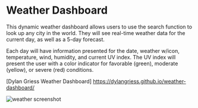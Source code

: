 # Weather Dashboard

This dynamic weather dashboard allows users to use the search function to look up any city in the world. They will see real-time weather data for the current day, as well as a 5-day forecast.

Each day will have information presented for the date, weather w/icon, temperature, wind, humidity, and current UV index. The UV index will present the user with a color indicator for favorable (green), moderate (yellow), or severe (red) conditions.

[Dylan Griess Weather Dashboard] https://dylangriess.github.io/weather-dashboard/

![weather screenshot](https://user-images.githubusercontent.com/107587452/186778347-acdc45ad-1f39-464a-8d0d-7fe844185f05.png)
